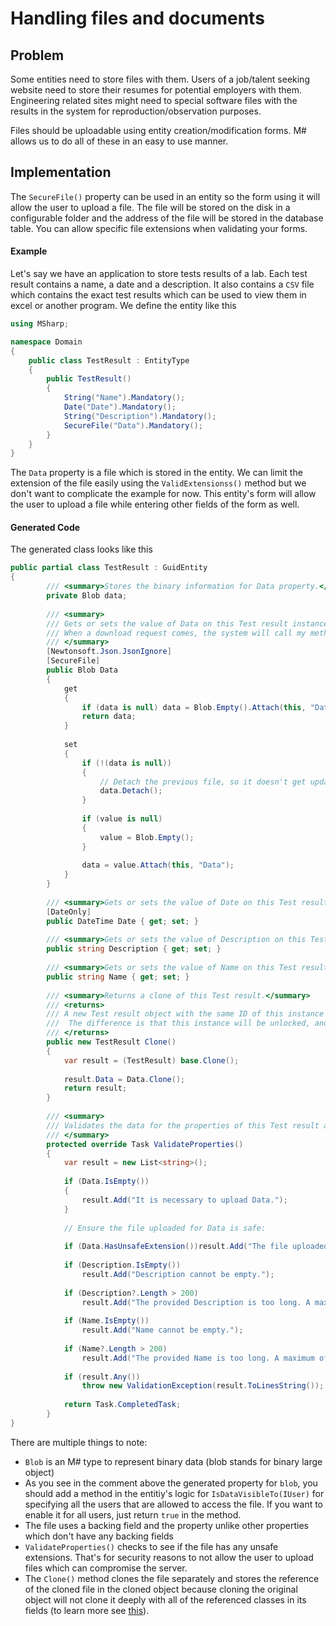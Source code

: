 # Handling files and documents

## Problem

Some entities need to store files with them. 
Users of a job/talent seeking website need to store their resumes for potential employers with them.
Engineering related sites might need to special software files with the results in the system for reproduction/observation purposes.

Files should be uploadable using entity creation/modification forms.
M# allows us to do all of these in an easy to use manner.

## Implementation

The `SecureFile()` property can be used in an entity so the form using it will allow the user to upload a file.
The file will be stored on the disk in a configurable folder and the address of the file will be stored in the database table.
You can allow specific file extensions when validating your forms.


#### Example

Let's say we have an application to store tests results of a lab.
Each test result contains a name, a date and a description.
It also contains a `CSV` file which contains the exact test results which can be used to view them in excel or another program.
We define the entity like this

```csharp
using MSharp;

namespace Domain
{
    public class TestResult : EntityType
    {
        public TestResult()
        {
            String("Name").Mandatory();
            Date("Date").Mandatory();
            String("Description").Mandatory();
            SecureFile("Data").Mandatory();
        }
    }
}
```

The `Data` property is a file which is stored in the entity.
We can limit the extension of the file easily using the `ValidExtensionss()` method but we don't want to complicate the example for now.
This entity's form will allow the user to upload a file while entering other fields of the form as well.

#### Generated Code

The generated class looks like this

```csharp
public partial class TestResult : GuidEntity
{
        /// <summary>Stores the binary information for Data property.</summary>
        private Blob data;
        
        /// <summary>
        /// Gets or sets the value of Data on this Test result instance.<para/>
        /// When a download request comes, the system will call my method IsDataVisibleTo(IUser) which must return True for only permitted users.<para/>
        /// </summary>
        [Newtonsoft.Json.JsonIgnore]
        [SecureFile]
        public Blob Data
        {
            get
            {
                if (data is null) data = Blob.Empty().Attach(this, "Data");
                return data;
            }
            
            set
            {
                if (!(data is null))
                {
                    // Detach the previous file, so it doesn't get updated or deleted with this Test result instance.
                    data.Detach();
                }
                
                if (value is null)
                {
                    value = Blob.Empty();
                }
                
                data = value.Attach(this, "Data");
            }
        }
        
        /// <summary>Gets or sets the value of Date on this Test result instance.</summary>
        [DateOnly]
        public DateTime Date { get; set; }
        
        /// <summary>Gets or sets the value of Description on this Test result instance.</summary>
        public string Description { get; set; }
        
        /// <summary>Gets or sets the value of Name on this Test result instance.</summary>
        public string Name { get; set; }
        
        /// <summary>Returns a clone of this Test result.</summary>
        /// <returns>
        /// A new Test result object with the same ID of this instance and identical property values.<para/>
        ///  The difference is that this instance will be unlocked, and thus can be used for updating in database.<para/>
        /// </returns>
        public new TestResult Clone()
        {
            var result = (TestResult) base.Clone();
            
            result.Data = Data.Clone();
            return result;
        }
        
        /// <summary>
        /// Validates the data for the properties of this Test result and throws a ValidationException if an error is detected.<para/>
        /// </summary>
        protected override Task ValidateProperties()
        {
            var result = new List<string>();
            
            if (Data.IsEmpty())
            {
                result.Add("It is necessary to upload Data.");
            }
            
            // Ensure the file uploaded for Data is safe:
            
            if (Data.HasUnsafeExtension())result.Add("The file uploaded for Data is unsafe because of the file extension: {0}".FormatWith(Data.FileExtension));
            
            if (Description.IsEmpty())
                result.Add("Description cannot be empty.");
            
            if (Description?.Length > 200)
                result.Add("The provided Description is too long. A maximum of 200 characters is acceptable.");
            
            if (Name.IsEmpty())
                result.Add("Name cannot be empty.");
            
            if (Name?.Length > 200)
                result.Add("The provided Name is too long. A maximum of 200 characters is acceptable.");
            
            if (result.Any())
                throw new ValidationException(result.ToLinesString());
            
            return Task.CompletedTask;
        }
}
```

There are multiple things to note:

- `Blob` is an M# type to represent binary data (blob stands for binary large object)
- As you see in the comment above the generated property for `blob`, you should add a method in the entitiy's logic for `IsDataVisibleTo(IUser)` for specifying all the users that are allowed to access the file. If you want to enable it for all users, just return `true` in the method.
- The file uses a backing field and the property unlike other properties which don't have any backing fields
- `ValidateProperties()` checks to see if the file has any unsafe extensions. That's for security reasons to not allow the user to upload files which can compromise the server.
- The `Clone()` method clones the file separately and stores the reference of the cloned file in the cloned object because cloning the original object will not clone it deeply with all of the referenced classes in its fields (to learn more see [this](https://stackoverflow.com/questions/184710/what-is-the-difference-between-a-deep-copy-and-a-shallow-copy)).

